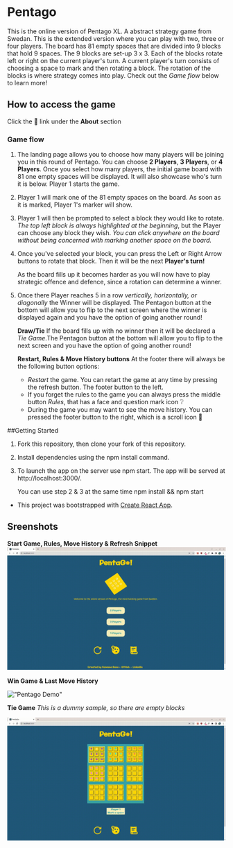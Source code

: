 # Pentago
This is the online version of Pentago XL. A abstract strategy game from Swedan. This is the extended version where you can play with two, three or four players. The board has 81 empty spaces that are divided into 9 blocks that hold 9 spaces. The 9 blocks are set-up 3 x 3. Each of the blocks rotate left or right on the current player's turn. A current player's turn consists of choosing a space to mark and then rotating a block. The rotation of the blocks is where strategy comes into play. Check out the *Game flow* below to learn more!

## How to access the game
Click the :paperclip: link under the **About** section 

### Game flow
1. The landing page allows you to choose how many players will be joining you in this round of Pentago. You can choose **2 Players**, **3 Players**, or **4 Players**. Once you select how many players, the initial game board with 81 one empty spaces will be displayed. It will also showcase who's turn it is below. Player 1 starts the game.
2. Player 1 will mark one of the 81 empty spaces on the board. As soon as it is marked, Player 1's marker will show. 
3. Player 1 will then be prompted to select a block they would like to rotate. *The top left block is always highlighted at the beginning*, but the Player can choose any block they wish. *You can click anywhere on the board without being concerned with marking another space on the board.*
4. Once you've selected your block, you can press the Left or Right Arrow buttons to rotate that block. Then it will be the next **Player's turn!**

   As the board fills up it becomes harder as you will now have to play strategic offence and defence, since a rotation can determine a winner. 

5. Once there Player reaches 5 in a row *vertically, horizontally, or diagonally* the Winner will be displayed. The Pentagon button at the bottom will allow you to flip to the next screen where the winner is displayed again and you have the option of going another round!

   **Draw/Tie**
   If the board fills up with no winner then it will be declared a *Tie Game*.The Pentagon button at the bottom will allow you to flip to the next screen and you have the option of going another round!

   **Restart, Rules & Move History buttons**
   At the footer there will always be the following button options:
   * *Restart* the game. You can retart the game at any time by pressing the refresh button. The footer button to the left.
   * If you forget the rules to the game you can always press the middle button *Rules*, that has a face and question mark icon :grey_question: 
   * During the game you may want to see the move history. You can pressed the footer button to the right, which is a scroll icon :scroll:

##Getting Started
1. Fork this repository, then clone your fork of this repository.
2. Install dependencies using the npm install command.
3. To launch the app on the server use npm start. The app will be served at http://localhost:3000/.

   You can use step 2 & 3 at the same time npm install && npm start

* This project was bootstrapped with [Create React App](https://github.com/facebookincubator/create-react-app).

## Sreenshots

**Start Game, Rules, Move History & Refresh Snippet** 
!["Pentago Demo"](https://github.com/vtbano/Pentago/blob/main/public/images/Pentago-Start-Rules-MoveHisotry-Refresh.gif)

**Win Game & Last Move History**

!["Pentago Demo"](https://github.com/vtbano/Pentago/blob/main/public/images/Pentago-3Players-MoveHistory.gif)

**Tie Game** *This is a dummy sample, so there are empty blocks*

!["Pentago Demo"](https://github.com/vtbano/Pentago/blob/main/public/images/Pentago-TieGameSample.gif)




